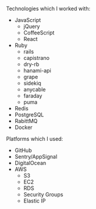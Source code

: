 Technologies which I worked with:
- JavaScript
  - jQuery
  - CoffeeScript
  - React
- Ruby
  - rails
  - capistrano
  - dry-rb
  - hanami-api
  - grape
  - sidekiq
  - anycable
  - faraday
  - puma
- Redis
- PostgreSQL
- RabittMQ
- Docker

Platforms which I used:
- GitHub
- Sentry/AppSignal
- DigitalOcean
- AWS
  - S3
  - EC2
  - RDS
  - Security Groups
  - Elastic IP
